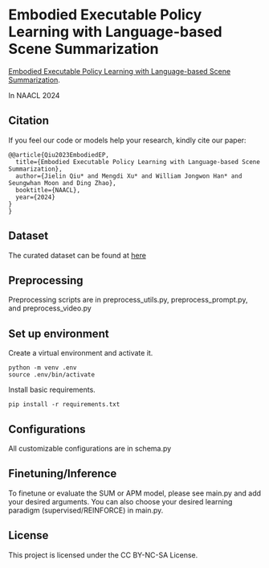 # Embodied Executable Policy Learning with Language-based Scene Summarization

[Embodied Executable Policy Learning with Language-based Scene Summarization](https://arxiv.org/abs/2306.05696). 

In NAACL 2024


## Citation

If you feel our code or models help your research, kindly cite our paper:

```
@@article{Qiu2023EmbodiedEP,
  title={Embodied Executable Policy Learning with Language-based Scene Summarization},
  author={Jielin Qiu* and Mengdi Xu* and William Jongwon Han* and Seungwhan Moon and Ding Zhao},
  booktitle={NAACL},
  year={2024}
}
}
```


## Dataset
The curated dataset can be found at [here](https://drive.google.com/drive/folders/1gCmE61eg-Bbt7ZL0pZOC2_477xPwrDO7?usp=sharing)

## Preprocessing
Preprocessing scripts are in preprocess_utils.py, preprocess_prompt.py, and preprocess_video.py

## Set up environment
Create a virtual environment and activate it. 

```
python -m venv .env
source .env/bin/activate
```

Install basic requirements.

```
pip install -r requirements.txt
```

## Configurations
All customizable configurations are in schema.py

## Finetuning/Inference
To finetune or evaluate the SUM or APM model, please see main.py and add your desired arguments. 
You can also choose your desired learning paradigm (supervised/REINFORCE) in main.py.


## License

This project is licensed under the CC BY-NC-SA License.
